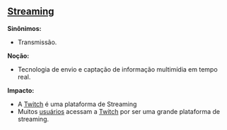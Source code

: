 
## [Streaming](Streaming)

**Sinônimos:** 
* Transmissão.


**Noção:** 
* Tecnologia de envio e captação de informação multimídia em tempo real.

**Impacto:**
* A [Twitch](Twitch) é uma plataforma de Streaming
* Muitos [usuários](User) acessam a [Twitch](Twitch) por ser uma grande plataforma de streaming.